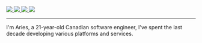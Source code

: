 <div align="">
  <div>
    <a href="mailto:me@ariesclark.com">
      <img src="https://img.shields.io/badge/Email-D14836?style=for-the-badge&logo=gmail&logoColor=white"/>
    </a>
    <a href="https://github.com/ariesclark">
      <img src="https://img.shields.io/badge/GitHub-%23121011.svg?style=for-the-badge&logo=github&logoColor=white"/>
    </a>
    <a href="https://linkedin.com/in/ariesclark">
      <img src="https://img.shields.io/badge/LinkedIn-%230077B5.svg?style=for-the-badge&logo=linkedin&logoColor=white"/>
    </a>
    <a href="https://twitter.com/ariesrclark">
      <img src="https://img.shields.io/badge/Twitter-%231DA1F2.svg?style=for-the-badge&logo=Twitter&logoColor=white"/>
    </a>
  </div>
  <hr/>
  <div>
    <div>
      <p>I'm Aries, a 21-year-old Canadian software engineer, I've spent the last decade developing various platforms and services. </p> 
    </div>
  </div>
</div>
